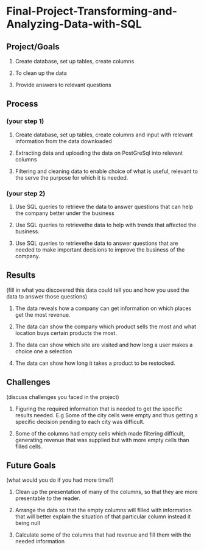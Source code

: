 # Final-Project-Transforming-and-Analyzing-Data-with-SQL

## Project/Goals
1. Create database, set up tables, create columns 

2. To clean up the data

3. Provide answers to relevant questions

## Process
### (your step 1) 
1. Create database, set up tables, create columns and input with relevant information from the data downloaded

2. Extracting data and uploading the data on PostGreSql into relevant columns

3. Filtering and cleaning data to enable choice of what is useful, relevant to the serve the purpose for which it is needed.

### (your step 2)
1. Use SQL queries to retrieve the data to answer questions that can help the company better under the business

2. Use SQL queries to retrievethe data to help with trends that affected the business.

3. Use SQL queries to retrievethe data to answer questions that are needed to make important decisions to improve the business of the company.

## Results
(fill in what you discovered this data could tell you and how you used the data to answer those questions)

1. The data reveals how a company can get information on which places get the most revenue.

2. The  data can show the company which product sells the most and what location buys certain products the most.

3. The data can show which site are visited and how long a user makes a choice one a selection

4. The data can show how long it takes a product to be restocked.

## Challenges 
(discuss challenges you faced in the project)

1. Figuring the required information that is needed to get the specific results needed. E.g Some of the city cells were empty and thus
getting a specific decision pending to each city was difficult.

2. Some of the columns had empty cells which made filtering difficult, generating revenue that was supplied but with more empty cells than
filled cells.


## Future Goals
(what would you do if you had more time?)

1. Clean up the presentation of many of the columns, so that they are more presentable to the reader.
   
2. Arrange the data so that the empty columns will filled with information that will better explain the situation of that particular column instead it being null
 
3. Calculate some of the columns that had revenue and fill them with the needed information
